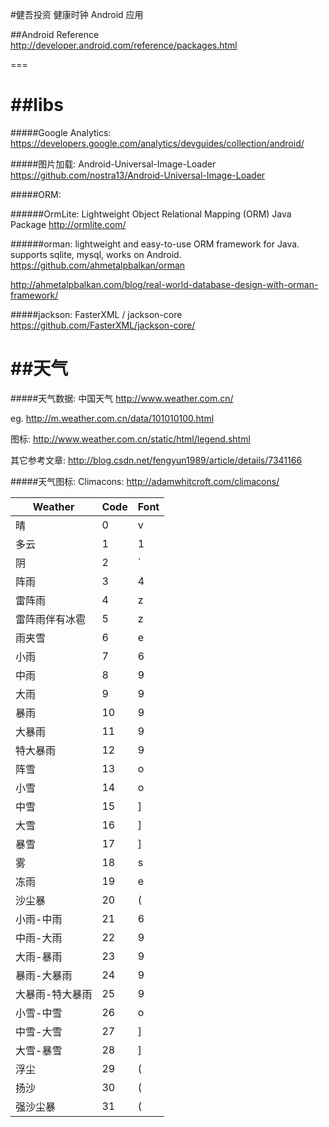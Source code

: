 #健吾投资 健康时钟 Android 应用

##Android Reference
<http://developer.android.com/reference/packages.html>


===

##libs
===
#####Google Analytics:
<https://developers.google.com/analytics/devguides/collection/android/>

#####图片加载:
Android-Universal-Image-Loader
<https://github.com/nostra13/Android-Universal-Image-Loader>

#####ORM:

######OrmLite:
Lightweight Object Relational Mapping (ORM) Java Package
<http://ormlite.com/>

######orman:
lightweight and easy-to-use ORM framework for Java. supports sqlite, mysql, works on Android.
<https://github.com/ahmetalpbalkan/orman>

<http://ahmetalpbalkan.com/blog/real-world-database-design-with-orman-framework/>


#####jackson:
FasterXML / jackson-core <https://github.com/FasterXML/jackson-core/>


##天气
===
#####天气数据:
中国天气 <http://www.weather.com.cn/>

eg. <http://m.weather.com.cn/data/101010100.html>

图标: <http://www.weather.com.cn/static/html/legend.shtml>

其它参考文章: <http://blog.csdn.net/fengyun1989/article/details/7341166>

#####天气图标:
Climacons: <http://adamwhitcroft.com/climacons/>

Weather      | Code          | Font
------------ | ------------- | ------------
晴           |       0       |     v
多云         |        1       |     1
阴           |       2       |      `
阵雨          |       3       |      4
雷阵雨        |        4      |      z
雷阵雨伴有冰雹 |       5       |       z
雨夹雪        |        6       |    e
小雨         |        7       |      6
中雨         |        8       |      9
大雨         |        9       |      9
暴雨         |        10       |     9
大暴雨       |       11        |      9
特大暴雨     |        12       |      9
阵雪        |       13        |      o
小雪        |       14        |      o
中雪        |       15        |      ]
大雪        |       16        |      ]
暴雪        |       17        |      ]
雾          |        18       |      s
冻雨        |       19        |       e
沙尘暴      |        20       |      (
小雨-中雨    |        21       |     6
中雨-大雨    |        22       |      9
大雨-暴雨    |        23       |      9
暴雨-大暴雨   |        24      |      9
大暴雨-特大暴雨|       25       |      9
小雪-中雪     |       26       |      o
中雪-大雪     |       27       |      ]
大雪-暴雪     |       28       |      ]
浮尘         |        29      |      (
扬沙         |        30      |      (
强沙尘暴      |       31       |      (
